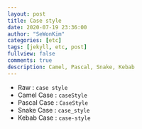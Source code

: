 ```yaml
---
layout: post
title: Case style
date: 2020-07-19 23:36:00
author: "SeWonKim"
categories: [etc]
tags: [jekyll, etc, post]
fullview: false
comments: true
description: Camel, Pascal, Snake, Kebab
---
```


- Raw : `case style`
- Camel Case : `caseStyle`
- Pascal Case : `CaseStyle`
- Snake Case : `case_style`
- Kebab Case : `case-style`